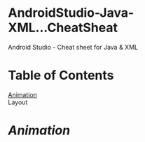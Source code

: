 # AndroidStudio-Java-XML...CheatSheat
Android Studio - Cheat sheet for Java &amp; XML

# Table of Contents

[Animation](#animation)  
Layout

# <a href="animation"></a><em>Animation</em>
